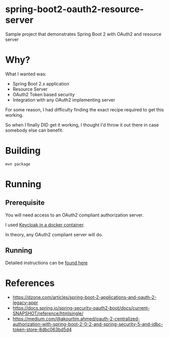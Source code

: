 # spring-boot2-oauth2-resource-server
Sample project that demonstrates Spring Boot 2 with OAuth2 and resource server

# Why?
What I wanted was:
- Spring Boot 2.x application
- Resource Server 
- OAuth2 Token based security
- Integration with any OAuth2 implementing server

For some reason, I had difficulty finding the exact recipe required to get this working.

So when I finally DID get it working, I thought I'd throw it out there in case somebody else can benefit.


# Building
`mvn package`

# Running
## Prerequisite
You will need access to an OAuth2 compliant authorization server.

I used [Keycloak in a docker container](https://hub.docker.com/r/jboss/keycloak/).

In theory, any OAuth2 compliant server will do.

## Running
Detailed instructions can be [found here](https://docs.spring.io/spring-boot/docs/current/reference/html/using-boot-running-your-application.html) 

# References
- https://dzone.com/articles/spring-boot-2-applications-and-oauth-2-legacy-appr
- https://docs.spring.io/spring-security-oauth2-boot/docs/current-SNAPSHOT/reference/htmlsingle/
- https://medium.com/@akourtim.ahmed/oauth-2-centralized-authorization-with-spring-boot-2-0-2-and-spring-security-5-and-jdbc-token-store-8dbc063bd5d4
